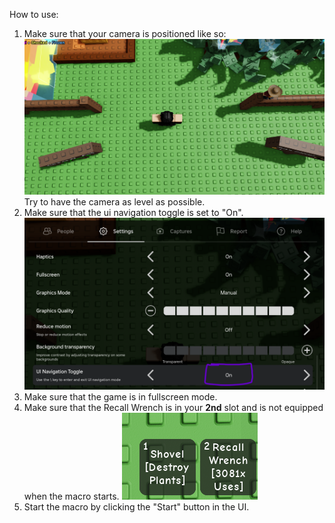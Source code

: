 How to use:
1. Make sure that your camera is positioned like so:
![alignment image](alignment.png "Alignment")
Try to have the camera as level as possible.
2. Make sure that the ui navigation toggle is set to "On".
![UI navigation](uinav.png "UI Navigation")
3. Make sure that the game is in fullscreen mode.
4. Make sure that the Recall Wrench is in your **2nd** slot and is not equipped when the macro starts.
![Wrench](wrench.png "Wrench")
5. Start the macro by clicking the "Start" button in the UI.